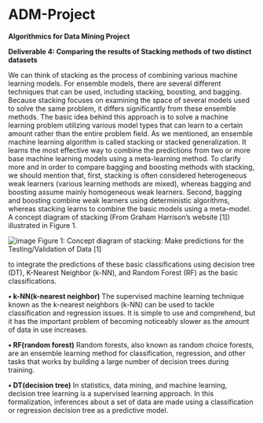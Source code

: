 # ADM-Project
**Algorithmics for Data Mining Project**
 
**Deliverable 4: Comparing the results of Stacking methods of two distinct datasets**

We can think of stacking as the process of combining various machine learning models. For
ensemble models, there are several different techniques that can be used, including stacking,
boosting, and bagging.
Because stacking focuses on examining the space of several models used to solve the same problem,
it differs significantly from these ensemble methods.
The basic idea behind this approach is to solve a machine learning problem utilizing various model
types that can learn to a certain amount rather than the entire problem field.
As we mentioned, an ensemble machine learning algorithm is called stacking or stacked generalization.
It learns the most effective way to combine the predictions from two or more base machine learning
models using a meta-learning method.
To clarify more and in order to compare bagging and boosting methods with stacking, we
should mention that, first, stacking is often considered heterogeneous weak learners (various learning
methods are mixed), whereas bagging and boosting assume mainly homogeneous weak learners.
Second, bagging and boosting combine weak learners using deterministic algorithms, whereas stacking
learns to combine the basic models using a meta-model.
A concept diagram of stacking (From Graham Harrison’s website [1]) illustrated in Figure 1.

![image](https://user-images.githubusercontent.com/75095078/198701794-f70c2bb0-7ec8-4e54-b719-fd560c92b48b.png)
Figure 1: Concept diagram of stacking: Make predictions for the Testing/Validation of Data [1]

to integrate the predictions of these basic classifications using decision tree (DT), K-Nearest Neighbor
(k-NN), and Random Forest (RF) as the basic classifications.

**• k-NN(k-nearest neighbor)**
The supervised machine learning technique known as the k-nearest neighbors (k-NN) can be
used to tackle classification and regression issues. It is simple to use and comprehend, but
it has the important problem of becoming noticeably slower as the amount of data in use
increases.

**• RF(random forest)**
Random forests, also known as random choice forests, are an ensemble learning method for
classification, regression, and other tasks that works by building a large number of decision
trees during training.

**• DT(decision tree)**
In statistics, data mining, and machine learning, decision tree learning is a supervised learning
approach. In this formalization, inferences about a set of data are made using a classification
or regression decision tree as a predictive model.
